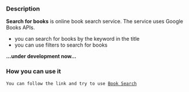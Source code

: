 ### Description

**Search for books** is online book search service.
The service uses Google Books APIs.
* you can search for books by the keyword in the title
* you can use filters to search for books

**...under development now...**

### How you can use it

<code>You can follow the link and try to use [Book Search](https://book-seach.vercel.app/)
</code>

<!-- ### Maintability: -->
<!-- <a href="https://codeclimate.com/github/Loresina/frontend-bootcamp-project-12/maintainability"><img src="https://api.codeclimate.com/v1/badges/646791e2f2e9841fdf30/maintainability" /></a> -->